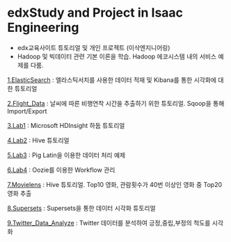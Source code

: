 # edxStudy and Project in Isaac Engineering
- edx교육사이트 튜토리얼 및 개인 프로젝트 (이삭엔지니어링)
- Hadoop 및 빅데이터 관련 기본 이론을 학습. Hadoop 에코시스템 내의 서비스 예제를 다룸.

[1.ElasticSearch](https://github.com/KimHyungkeun/edxStudy/tree/master/ElasticSearch) : 엘라스틱서치를 사용한 데이터 적재 및 Kibana를 통한 시각화에 대한 튜토리얼

[2.Flight_Data](https://github.com/KimHyungkeun/edxStudy/tree/master/Flight_Data) : 날씨에 따른 비행연착 시간을 추출하기 위한 튜토리얼. Sqoop을 통해 Import/Export

[3.Lab1](https://github.com/KimHyungkeun/edxStudy/tree/master/Lab1) : Microsoft HDInsight 하둡 튜토리얼

[4.Lab2](https://github.com/KimHyungkeun/edxStudy/tree/master/Lab2) : Hive 튜토리얼

[5.Lab3](https://github.com/KimHyungkeun/edxStudy/tree/master/Lab3) : Pig Latin을 이용한 데이터 처리 예제

[6.Lab4](https://github.com/KimHyungkeun/edxStudy/tree/master/Lab4) : Oozie를 이용한 Workflow 관리

[7.Movielens](https://github.com/KimHyungkeun/edxStudy/tree/master/Movielens) : Hive 튜토리얼. Top10 영화, 관람횟수가 40번 이상인 영화 중 Top20 영화 추출

[8.Supersets](https://github.com/KimHyungkeun/edxStudy/tree/master/Supersets) : Supersets을 통한 데이터 시각화 튜토리얼

[9.Twitter_Data_Analyze](https://github.com/KimHyungkeun/edxStudy/tree/master/Twitter_Data_Analyze) : Twitter 데이터를 분석하여 긍정,중립,부정의 척도를 시각화
